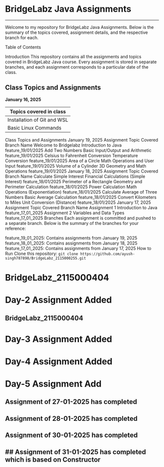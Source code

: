 # BridgeLabz Java Assignments
---
Welcome to my repository for BridgeLabz Java Assignments. Below is the summary of the topics covered, assignment details, and the respective branch for each.

Table of Contents


Introduction
This repository contains all the assignments and topics covered in BridgeLabz Java course. Every assignment is stored in separate branches, and each assignment corresponds to a particular date of the class.

## Class Topics and Assignments

**January 16, 2025**

| **Topics covered in class** |
|-------------------------|
| Installation of Git and WSL |
| Basic Linux Commands |



Class Topics and Assignments
January 19, 2025
Assignment	Topic Covered	Branch Name
Welcome to Bridgelabz	Introduction to Java	feature_19/01/2025
Add Two Numbers	Basic Input/Output and Arithmetic	feature_19/01/2025
Celsius to Fahrenheit Conversion	Temperature Conversion	feature_19/01/2025
Area of a Circle	Math Operations and User Input	feature_19/01/2025
Volume of a Cylinder	3D Geometry and Math Operations	feature_19/01/2025
January 18, 2025
Assignment	Topic Covered	Branch Name
Calculate Simple Interest	Financial Calculations (Simple Interest)	feature_18/01/2025
Perimeter of a Rectangle	Geometry and Perimeter Calculation	feature_18/01/2025
Power Calculation	Math Operations (Exponentiation)	feature_18/01/2025
Calculate Average of Three Numbers	Basic Average Calculation	feature_18/01/2025
Convert Kilometers to Miles	Unit Conversion (Distance)	feature_18/01/2025
January 17, 2025
Assignment	Topic Covered	Branch Name
Assignment 1	Introduction to Java	feature_17_01_2025
Assignment 2	Variables and Data Types	feature_17_01_2025
Branches
Each assignment is committed and pushed to a separate branch. Below is the summary of the branches for your reference:

feature_19_01_2025: Contains assignments from January 19, 2025
feature_18_01_2025: Contains assignments from January 18, 2025
feature_17_01_2025: Contains assignments from January 17, 2025
How to Run
Clone this repository:
` git clone https://github.com/ayush-singh787898/BridgeLabz_2115000255.git `

# BridgeLabz_2115000404



# Day-2 Assignment Added
##  BridgeLabz_2115000404

# Day-3 Assignment Added

# Day-4 Assignment Added

# Day-5 Assignment Add
 ## Assignment of 27-01-2025 has completed 
 ## Assignment of 28-01-2025 has completed 
 ## Assignment of 30-01-2025 has completed 

 ##  ## Assignment of 31-01-2025 has completed which is based on Constructor






